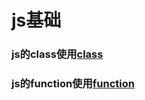 # js基础

### js的class使用[class][class]

### js的function使用[function][function]


[class]:code/js-code/class.js
[function]:code/js-code/function.js
